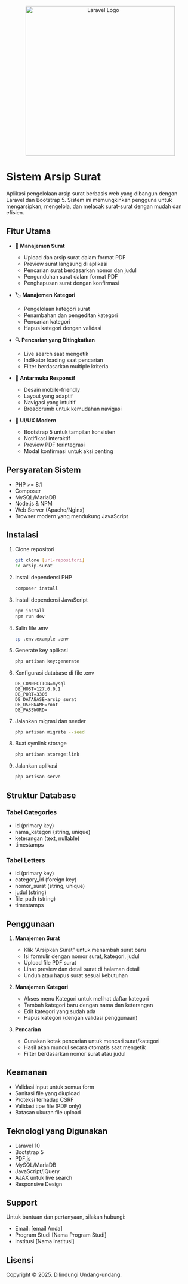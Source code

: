 <p align="center"><a href="https://laravel.com" target="_blank"><img src="https://raw.githubusercontent.com/laravel/art/master/logo-lockup/5%20SVG/2%20CMYK/1%20Full%20Color/laravel-logolockup-cmyk-red.svg" width="400" alt="Laravel Logo"></a></p>

# Sistem Arsip Surat

Aplikasi pengelolaan arsip surat berbasis web yang dibangun dengan Laravel dan Bootstrap 5. Sistem ini memungkinkan pengguna untuk mengarsipkan, mengelola, dan melacak surat-surat dengan mudah dan efisien.

## Fitur Utama

-   📑 **Manajemen Surat**

    -   Upload dan arsip surat dalam format PDF
    -   Preview surat langsung di aplikasi
    -   Pencarian surat berdasarkan nomor dan judul
    -   Pengunduhan surat dalam format PDF
    -   Penghapusan surat dengan konfirmasi

-   🏷️ **Manajemen Kategori**

    -   Pengelolaan kategori surat
    -   Penambahan dan pengeditan kategori
    -   Pencarian kategori
    -   Hapus kategori dengan validasi

-   🔍 **Pencarian yang Ditingkatkan**

    -   Live search saat mengetik
    -   Indikator loading saat pencarian
    -   Filter berdasarkan multiple kriteria

-   📱 **Antarmuka Responsif**

    -   Desain mobile-friendly
    -   Layout yang adaptif
    -   Navigasi yang intuitif
    -   Breadcrumb untuk kemudahan navigasi

-   🎨 **UI/UX Modern**
    -   Bootstrap 5 untuk tampilan konsisten
    -   Notifikasi interaktif
    -   Preview PDF terintegrasi
    -   Modal konfirmasi untuk aksi penting

## Persyaratan Sistem

-   PHP >= 8.1
-   Composer
-   MySQL/MariaDB
-   Node.js & NPM
-   Web Server (Apache/Nginx)
-   Browser modern yang mendukung JavaScript

## Instalasi

1. Clone repositori

    ```bash
    git clone [url-repositori]
    cd arsip-surat
    ```

2. Install dependensi PHP

    ```bash
    composer install
    ```

3. Install dependensi JavaScript

    ```bash
    npm install
    npm run dev
    ```

4. Salin file .env

    ```bash
    cp .env.example .env
    ```

5. Generate key aplikasi

    ```bash
    php artisan key:generate
    ```

6. Konfigurasi database di file .env

    ```env
    DB_CONNECTION=mysql
    DB_HOST=127.0.0.1
    DB_PORT=3306
    DB_DATABASE=arsip_surat
    DB_USERNAME=root
    DB_PASSWORD=
    ```

7. Jalankan migrasi dan seeder

    ```bash
    php artisan migrate --seed
    ```

8. Buat symlink storage

    ```bash
    php artisan storage:link
    ```

9. Jalankan aplikasi
    ```bash
    php artisan serve
    ```

## Struktur Database

### Tabel Categories

-   id (primary key)
-   nama_kategori (string, unique)
-   keterangan (text, nullable)
-   timestamps

### Tabel Letters

-   id (primary key)
-   category_id (foreign key)
-   nomor_surat (string, unique)
-   judul (string)
-   file_path (string)
-   timestamps

## Penggunaan

1. **Manajemen Surat**

    - Klik "Arsipkan Surat" untuk menambah surat baru
    - Isi formulir dengan nomor surat, kategori, judul
    - Upload file PDF surat
    - Lihat preview dan detail surat di halaman detail
    - Unduh atau hapus surat sesuai kebutuhan

2. **Manajemen Kategori**

    - Akses menu Kategori untuk melihat daftar kategori
    - Tambah kategori baru dengan nama dan keterangan
    - Edit kategori yang sudah ada
    - Hapus kategori (dengan validasi penggunaan)

3. **Pencarian**
    - Gunakan kotak pencarian untuk mencari surat/kategori
    - Hasil akan muncul secara otomatis saat mengetik
    - Filter berdasarkan nomor surat atau judul

## Keamanan

-   Validasi input untuk semua form
-   Sanitasi file yang diupload
-   Proteksi terhadap CSRF
-   Validasi tipe file (PDF only)
-   Batasan ukuran file upload

## Teknologi yang Digunakan

-   Laravel 10
-   Bootstrap 5
-   PDF.js
-   MySQL/MariaDB
-   JavaScript/jQuery
-   AJAX untuk live search
-   Responsive Design

## Support

Untuk bantuan dan pertanyaan, silakan hubungi:

-   Email: [email Anda]
-   Program Studi [Nama Program Studi]
-   Institusi [Nama Institusi]

## Lisensi

Copyright © 2025. Dilindungi Undang-undang.
